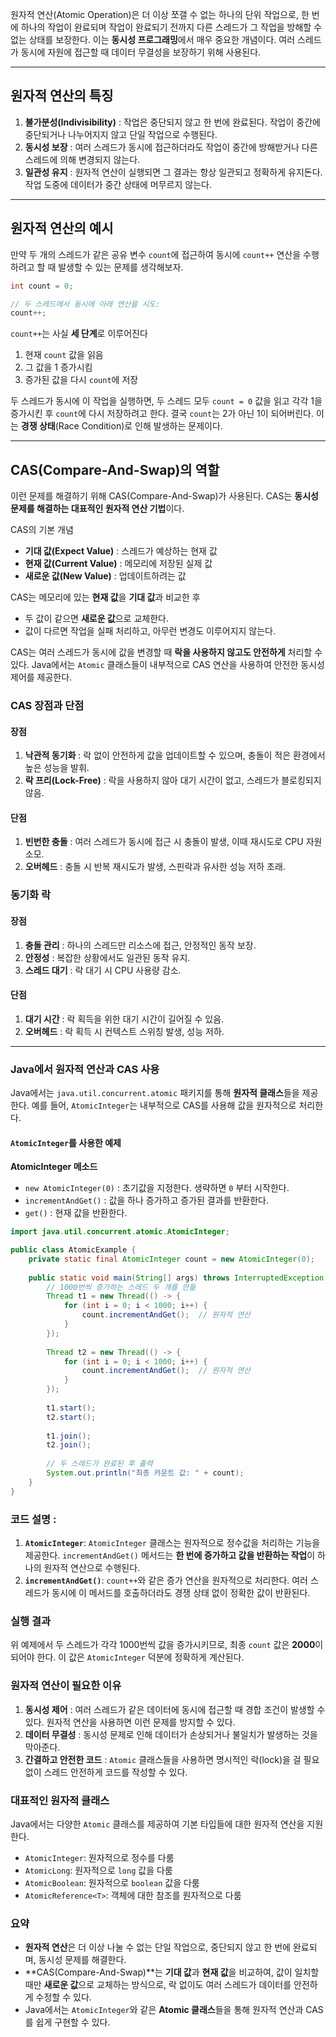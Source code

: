 원자적 연산(Atomic Operation)은 더 이상 쪼갤 수 없는 하나의 단위 작업으로, 한 번에 하나의 작업이 완료되며 작업이 완료되기 전까지 다른 스레드가 그 작업을 방해할 수 없는 상태를 보장한다. 이는 **동시성 프로그래밍**에서 매우 중요한 개념이다. 여러 스레드가 동시에 자원에 접근할 때 데이터 무결성을 보장하기 위해 사용된다.

---
## 원자적 연산의 특징

1. **불가분성(Indivisibility)** : 작업은 중단되지 않고 한 번에 완료된다. 작업이 중간에 중단되거나 나누어지지 않고 단일 작업으로 수행된다.
2. **동시성 보장** : 여러 스레드가 동시에 접근하더라도 작업이 중간에 방해받거나 다른 스레드에 의해 변경되지 않는다.
3. **일관성 유지** : 원자적 연산이 실행되면 그 결과는 항상 일관되고 정확하게 유지돈다. 작업 도중에 데이터가 중간 상태에 머무르지 않는다.

---
## 원자적 연산의 예시
만약 두 개의 스레드가 같은 공유 변수 `count`에 접근하여 동시에 `count++` 연산을 수행하려고 할 때 발생할 수 있는 문제를 생각해보자.
```java
int count = 0;

// 두 스레드에서 동시에 아래 연산을 시도:
count++;
```
`count++`는 사실 **세 단계**로 이루어진다

1. 현재 `count` 값을 읽음
2. 그 값을 1 증가시킴
3. 증가된 값을 다시 `count`에 저장

두 스레드가 동시에 이 작업을 실행하면, 두 스레드 모두 `count = 0` 값을 읽고 각각 1을 증가시킨 후 `count`에 다시 저장하려고 한다. 결국 `count`는 2가 아닌 1이 되어버린다. 이는 **경쟁 상태**(Race Condition)로 인해 발생하는 문제이다.

---
## CAS(Compare-And-Swap)의 역할
이런 문제를 해결하기 위해 CAS(Compare-And-Swap)가 사용된다. CAS는 **동시성 문제를 해결하는 대표적인 원자적 연산 기법**이다.

CAS의 기본 개념
- **기대 값(Expect Value)** : 스레드가 예상하는 현재 값
- **현재 값(Current Value)** : 메모리에 저장된 실제 값
- **새로운 값(New Value)** : 업데이트하려는 값

CAS는 메모리에 있는 **현재 값**을 **기대 값**과 비교한 후
- 두 값이 같으면 **새로운 값**으로 교체한다.
- 값이 다르면 작업을 실패 처리하고, 아무런 변경도 이루어지지 않는다.

CAS는 여러 스레드가 동시에 값을 변경할 때 **락을 사용하지 않고도 안전하게** 처리할 수 있다. Java에서는 `Atomic` 클래스들이 내부적으로 CAS 연산을 사용하여 안전한 동시성 제어를 제공한다.
### CAS 장점과 단점
#### **장점**
1. **낙관적 동기화** : 락 없이 안전하게 값을 업데이트할 수 있으며, 충돌이 적은 환경에서 높은 성능을 발휘.
2. **락 프리(Lock-Free)** : 락을 사용하지 않아 대기 시간이 없고, 스레드가 블로킹되지 않음.
#### **단점**
1. **빈번한 충돌** : 여러 스레드가 동시에 접근 시 충돌이 발생, 이때 재시도로 CPU 자원 소모.
2. **오버헤드** : 충돌 시 반복 재시도가 발생, 스핀락과 유사한 성능 저하 초래.

### 동기화 락
#### **장점**
1. **충돌 관리** : 하나의 스레드만 리소스에 접근, 안정적인 동작 보장.
2. **안정성** : 복잡한 상황에서도 일관된 동작 유지.
3. **스레드 대기** : 락 대기 시 CPU 사용량 감소.
#### **단점**
1. **대기 시간** : 락 획득을 위한 대기 시간이 길어질 수 있음.
2. **오버헤드** : 락 획득 시 컨텍스트 스위칭 발생, 성능 저하.

---
### Java에서 원자적 연산과 CAS 사용

Java에서는 `java.util.concurrent.atomic` 패키지를 통해 **원자적 클래스**들을 제공한다. 예를 들어, `AtomicInteger`는 내부적으로 CAS를 사용해 값을 원자적으로 처리한다.

#### `AtomicInteger`를 사용한 예제

**AtomicInteger 메소드** 
- `new AtomicInteger(0)` : 초기값을 지정한다. 생략하면 `0` 부터 시작한다.
- `incrementAndGet()` : 값을 하나 증가하고 증가된 결과를 반환한다.
- `get()` : 현재 값을 반환한다.
```java
import java.util.concurrent.atomic.AtomicInteger;

public class AtomicExample {
    private static final AtomicInteger count = new AtomicInteger(0);
    
    public static void main(String[] args) throws InterruptedException {
        // 1000번씩 증가하는 스레드 두 개를 만듦
        Thread t1 = new Thread(() -> {
            for (int i = 0; i < 1000; i++) {
                count.incrementAndGet();  // 원자적 연산
            }
        });
        
        Thread t2 = new Thread(() -> {
            for (int i = 0; i < 1000; i++) {
                count.incrementAndGet();  // 원자적 연산
            }
        });
        
        t1.start();
        t2.start();
        
        t1.join();
        t2.join();
        
        // 두 스레드가 완료된 후 출력
        System.out.println("최종 카운트 값: " + count);
    }
}
```
### 코드 설명 :
1. **`AtomicInteger`**: `AtomicInteger` 클래스는 원자적으로 정수값을 처리하는 기능을 제공한다. `incrementAndGet()` 메서드는 **한 번에 증가하고 값을 반환하는 작업**이 하나의 원자적 연산으로 수행된다.
2. **`incrementAndGet()`**: `count++`와 같은 증가 연산을 원자적으로 처리한다. 여러 스레드가 동시에 이 메서드를 호출하더라도 경쟁 상태 없이 정확한 값이 반환된다.

### 실행 결과 
위 예제에서 두 스레드가 각각 1000번씩 값을 증가시키므로, 최종 `count` 값은 **2000**이 되어야 한다. 이 값은 `AtomicInteger` 덕분에 정확하게 계산된다.

### 원자적 연산이 필요한 이유
1. **동시성 제어** : 여러 스레드가 같은 데이터에 동시에 접근할 때 경합 조건이 발생할 수 있다. 원자적 연산을 사용하면 이런 문제를 방지할 수 있다.
2. **데이터 무결성** : 동시성 문제로 인해 데이터가 손상되거나 불일치가 발생하는 것을 막아준다.
3. **간결하고 안전한 코드** : `Atomic` 클래스들을 사용하면 명시적인 락(lock)을 걸 필요 없이 스레드 안전하게 코드를 작성할 수 있다.

### 대표적인 원자적 클래스
Java에서는 다양한 `Atomic` 클래스를 제공하여 기본 타입들에 대한 원자적 연산을 지원한다.
- `AtomicInteger`: 원자적으로 정수를 다룸
- `AtomicLong`: 원자적으로 `long` 값을 다룸
- `AtomicBoolean`: 원자적으로 `boolean` 값을 다룸
- `AtomicReference<T>`: 객체에 대한 참조를 원자적으로 다룸
### 요약
- **원자적 연산**은 더 이상 나눌 수 없는 단일 작업으로, 중단되지 않고 한 번에 완료되며, 동시성 문제를 해결한다.
- **CAS(Compare-And-Swap)**는 **기대 값**과 **현재 값**을 비교하여, 값이 일치할 때만 **새로운 값**으로 교체하는 방식으로, 락 없이도 여러 스레드가 데이터를 안전하게 수정할 수 있다.
- Java에서는 `AtomicInteger`와 같은 **Atomic 클래스**들을 통해 원자적 연산과 CAS를 쉽게 구현할 수 있다.